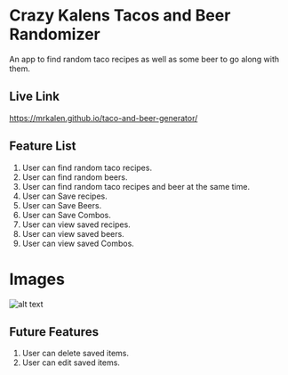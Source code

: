 # Crazy Kalens Tacos and Beer Randomizer

An app to find random taco recipes as well as some beer to go along with them.

## Live Link

https://mrkalen.github.io/taco-and-beer-generator/

## Feature List

1. User can find random taco recipes.
2. User can find random beers.
3. User can find random taco recipes and beer at the same time.
4. User can Save recipes.
5. User can Save Beers.
6. User can Save Combos.
7. User can view saved recipes.
8. User can view saved beers.
9. User can view saved Combos.

# Images
![alt text](https://user-images.githubusercontent.com/70028619/104510473-19bee000-55a0-11eb-98a9-248572454ecb.png)

## Future Features

1. User can delete saved items.
2. User can edit saved items.


